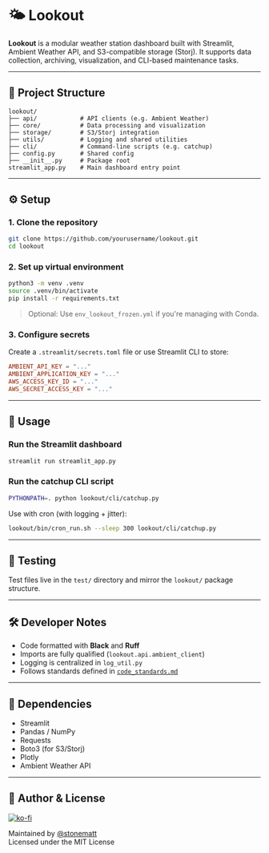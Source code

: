 # 🌤️ Lookout

**Lookout** is a modular weather station dashboard built with Streamlit, Ambient Weather API, and S3-compatible storage (Storj). It supports data collection, archiving, visualization, and CLI-based maintenance tasks.

---

## 📁 Project Structure

```
lookout/
├── api/            # API clients (e.g. Ambient Weather)
├── core/           # Data processing and visualization
├── storage/        # S3/Storj integration
├── utils/          # Logging and shared utilities
├── cli/            # Command-line scripts (e.g. catchup)
├── config.py       # Shared config
├── __init__.py     # Package root
streamlit_app.py    # Main dashboard entry point
```

---

## ⚙️ Setup

### 1. Clone the repository

```bash
git clone https://github.com/yourusername/lookout.git
cd lookout
```

### 2. Set up virtual environment

```bash
python3 -m venv .venv
source .venv/bin/activate
pip install -r requirements.txt
```

> Optional: Use `env_lookout_frozen.yml` if you're managing with Conda.

### 3. Configure secrets

Create a `.streamlit/secrets.toml` file or use Streamlit CLI to store:

```toml
AMBIENT_API_KEY = "..."
AMBIENT_APPLICATION_KEY = "..."
AWS_ACCESS_KEY_ID = "..."
AWS_SECRET_ACCESS_KEY = "..."
```

---

## 🚀 Usage

### Run the Streamlit dashboard

```bash
streamlit run streamlit_app.py
```

### Run the catchup CLI script

```bash
PYTHONPATH=. python lookout/cli/catchup.py
```

Use with cron (with logging + jitter):

```bash
lookout/bin/cron_run.sh --sleep 300 lookout/cli/catchup.py
```

---

## 🧪 Testing

Test files live in the `test/` directory and mirror the `lookout/` package structure.

---

## 🛠 Developer Notes

- Code formatted with **Black** and **Ruff**
- Imports are fully qualified (`lookout.api.ambient_client`)
- Logging is centralized in `log_util.py`
- Follows standards defined in [`code_standards.md`](code_standards.md)

---

## 📡 Dependencies

- Streamlit
- Pandas / NumPy
- Requests
- Boto3 (for S3/Storj)
- Plotly
- Ambient Weather API

---

## 🧠 Author & License

[![ko-fi](https://ko-fi.com/img/githubbutton_sm.svg)](https://ko-fi.com/Z8Z41G13PX)

Maintained by [@stonematt](https://github.com/stonematt)  
Licensed under the MIT License
